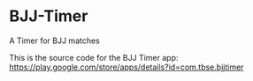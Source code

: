 # BJJ-Timer
A Timer for BJJ matches

This is the source code for the BJJ Timer app:
https://play.google.com/store/apps/details?id=com.tbse.bjjtimer
